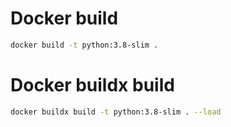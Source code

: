 # Docker build
```sh
docker build -t python:3.8-slim .
```

# Docker buildx build
```sh
docker buildx build -t python:3.8-slim . --load
```
